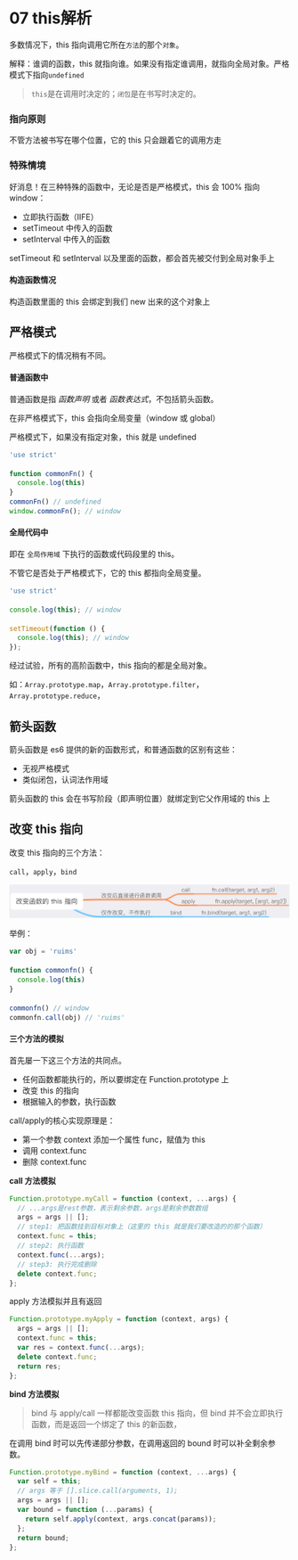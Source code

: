 # 07 this解析

多数情况下，this 指向调用它所在`方法`的那个`对象`。

解释：谁调的函数，this 就指向谁。如果没有指定谁调用，就指向全局对象。严格模式下指向`undefined`

> `this`是在调用时决定的；`闭包`是在书写时决定的。

### 指向原则

不管方法被书写在哪个位置，它的 this 只会跟着它的调用方走

### 特殊情境

好消息！在三种特殊的函数中，无论是否是严格模式，this 会 100% 指向 window：

- 立即执行函数（IIFE）
- setTimeout 中传入的函数
- setInterval 中传入的函数

setTimeout 和 setInterval 以及里面的函数，都会首先被交付到全局对象手上

#### 构造函数情况

构造函数里面的 this 会绑定到我们 new 出来的这个对象上


## 严格模式

严格模式下的情况稍有不同。

#### 普通函数中

普通函数是指 *函数声明* 或者 *函数表达式*，不包括箭头函数。

在非严格模式下，this 会指向全局变量（window 或 global）

严格模式下，如果没有指定对象，this 就是 undefined

```js
'use strict'

function commonFn() {
  console.log(this)
}
commonFn() // undefined
window.commonFn(); // window
```

#### 全局代码中

即在 `全局作用域` 下执行的函数或代码段里的 this。

不管它是否处于严格模式下，它的 this 都指向全局变量。

```js
'use strict'

console.log(this); // window

setTimeout(function () {
  console.log(this); // window
});
```

经过试验，所有的高阶函数中，this 指向的都是全局对象。

如：`Array.prototype.map`，`Array.prototype.filter`，`Array.prototype.reduce`，

## 箭头函数

箭头函数是 es6 提供的新的函数形式，和普通函数的区别有这些：

- 无视严格模式
- 类似闭包，认词法作用域

箭头函数的 this 会在书写阶段（即声明位置）就绑定到它父作用域的 this 上

## 改变 this 指向

改变 this 指向的三个方法：

`call`，`apply`，`bind`

![image](../image/6B0F7904-0164-4982-8701-57E6520039B8.png)

举例：

```js
var obj = 'ruims'

function commonfn() {
  console.log(this)
}

commonfn() // window
commonfn.call(obj) // 'ruims'
```

#### 三个方法的模拟

首先屡一下这三个方法的共同点。

- 任何函数都能执行的，所以要绑定在 Function.prototype 上
- 改变 this 的指向
- 根据输入的参数，执行函数

call/apply的核心实现原理是：

- 第一个参数 context 添加一个属性 func，赋值为 this
- 调用 context.func
- 删除 context.func

**call 方法模拟**

```javascript
Function.prototype.myCall = function (context, ...args) {
  // ...args是rest参数，表示剩余参数，args是剩余参数数组
  args = args || [];
  // step1: 把函数挂到目标对象上（这里的 this 就是我们要改造的的那个函数）
  context.func = this;
  // step2: 执行函数
  context.func(...args);
  // step3: 执行完成删除
  delete context.func;
};
```

apply 方法模拟并且有返回

```javascript
Function.prototype.myApply = function (context, args) {
  args = args || [];
  context.func = this;
  var res = context.func(...args);
  delete context.func;
  return res;
};
```

**bind 方法模拟**

> bind 与 apply/call 一样都能改变函数 this 指向，但 bind 并不会立即执行函数，而是返回一个绑定了 this 的新函数，

在调用 bind 时可以先传递部分参数，在调用返回的 bound 时可以补全剩余参数。

```js
Function.prototype.myBind = function (context, ...args) {
  var self = this;
  // args 等于 [].slice.call(arguments, 1);
  args = args || [];
  var bound = function (...params) {
    return self.apply(context, args.concat(params));
  };
  return bound;
};
```
